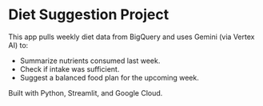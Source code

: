 # Diet Suggestion Project

This app pulls weekly diet data from BigQuery and uses Gemini (via Vertex AI) to:
- Summarize nutrients consumed last week.
- Check if intake was sufficient.
- Suggest a balanced food plan for the upcoming week.

Built with Python, Streamlit, and Google Cloud.